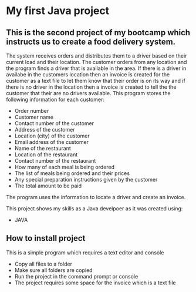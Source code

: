 # My first Java project

## This is the second project of my bootcamp which instructs us to create a food delivery system. 
The system receives orders and distributes them to a driver based on their current load and their location. The customer orders from any location and the program finds a driver
that is available in the area. If there is a driver in availabe in the customers location then an invoice is created for the customer as a text file to let them know that their order is on its 
way and if there is no driver in the location then a invoice is created to tell the the customer that their are no drivers available.
This program stores the following information for each customer:
+ Order number
+ Customer name
+ Contact number of the customer
+ Address of the customer
+ Location (city) of the customer
+ Email address of the customer
+ Name of the restaurant
+ Location of the restaurant
+ Contact number of the restaurant
+ How many of each meal is being ordered
+ The list of meals being ordered and their prices
+ Any special preparation instructions given by the customer
+ The total amount to be paid

The program uses the information to locate a driver and create an invoice.

This project shows my skills as a Java develpoer as it was created using:
+ JAVA 

## How to install project
This is a simple program which requires a text editor and console
+ Copy all files to a folder
+ Make sure all folders are copied
+ Run the project in the command prompt or console
+ The project requires some space for the invoice which is a text file
